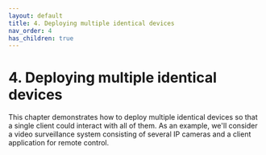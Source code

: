 ```yaml
---
layout: default
title: 4. Deploying multiple identical devices
nav_order: 4
has_children: true
---
```


# 4. Deploying multiple identical devices

This chapter demonstrates how to deploy multiple identical devices so that a single client could interact with all of them. As an example, we'll consider a video surveillance system consisting of several IP cameras and a client application for remote control.